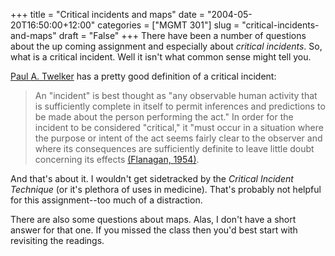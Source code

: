 +++
title = "Critical incidents and maps"
date = "2004-05-20T16:50:00+12:00"
categories = ["MGMT 301"]
slug = "critical-incidents-and-maps"
draft = "False"
+++
There have been a number of questions about the up coming
assignment and especially about _critical incidents_. So, what is
a critical incident. Well it isn't what common sense might tell you.

[Paul A.  Twelker](https://www.tiu.edu/psychology/Twelker/critical_incident_technique.htm)
has a pretty good definition of a critical incident:

> An "incident" is best thought as "any observable human activity
that is sufficiently complete in itself to permit inferences and
predictions to be made about the person performing the act." In
order for the incident to be considered "critical," it "must occur
in a situation where the purpose or intent of the act seems fairly
clear to the observer and where its consequences are sufficiently
definite to leave little doubt concerning its effects
[(Flanagan, 1954)](https://www.apa.org/psycinfo/special/cit-article.pdf).

And that's about it. I wouldn't get sidetracked by the
_Critical Incident Technique_ (or it's plethora of uses in medicine).
That's probably not helpful for this assignment--too much of a
distraction.

There are also some questions about maps. Alas, I don't have a
short answer for that one. If you missed the class then you'd best
start with revisiting the readings.

